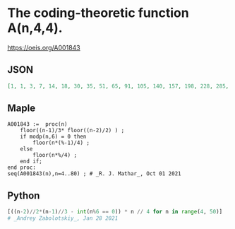 # The coding\-theoretic function A\(n,4,4\)\.
https://oeis.org/A001843
## JSON
```JSON
[1, 1, 3, 7, 14, 18, 30, 35, 51, 65, 91, 105, 140, 157, 198, 228, 285, 315, 385, 419, 498, 550, 650, 702, 819, 877, 1005, 1085, 1240, 1320, 1496, 1583, 1773, 1887, 2109, 2223, 2470, 2593, 2856, 3010, 3311, 3465, 3795, 3959, 4308, 4508, 4900, 5100, 5525, 5737]
```
## Maple
```Maple
A001843 :=  proc(n)
    floor((n-1)/3* floor((n-2)/2) ) ;
    if modp(n,6) = 0 then
        floor(n*(%-1)/4) ;
    else
        floor(n*%/4) ;
    end if;
end proc:
seq(A001843(n),n=4..80) ; # _R. J. Mathar_, Oct 01 2021
```
## Python
```Python
[((n-2)//2*(n-1)//3 - int(n%6 == 0)) * n // 4 for n in range(4, 50)]
# _Andrey Zabolotskiy_, Jan 28 2021
```
